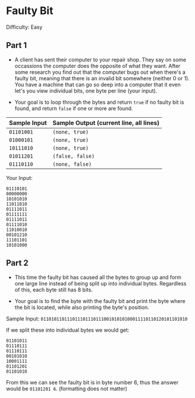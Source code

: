 # Faulty Bit
Difficulty: Easy

## Part 1
- A client has sent their computer to your repair shop. They say on some occassions the computer does the opposite of what they want. After some research you find out
that the computer bugs out when there's a faulty bit, meaning that there is an invalid bit somewhere (neither 0 or 1). You have a machine that can go so deep into a computer
that it even let's you view individual bits, one byte per line (your input). 

- Your goal is to loop through the bytes and return `true` if no faulty bit is found, and return `false` if one or more are found.

Sample Input | Sample Output (current line, all lines)
------------ | -------------
`01101001`    | `(none, true)`
`01000101`    | `(none, true)`
`10111010`    | `(none, true)`
`01011201`    | `(false, false)`
`01110110`    | `(none, false)`

Your Input: 
```
01110101
00000000
10101010
11011010
01111011
01111111
01111011
01111010
11010010
00101210
11101101
10101000
```

## Part 2
- This time the faulty bit has caused all the bytes to group up and form one large line instead of being split up into individual bytes. Regardless of this, each byte still
has 8 bits.

- Your goal is to find the byte with the faulty bit and print the byte where the bit is located, while also printing the byte's position.



Sample Input: `01101011011101110111011100101010100011110110120101101010`

If we split these into individual bytes we would get:
```
01101011
01110111
01110111
00101010
10001111
01101201
01101010
```
From this we can see the faulty bit is in byte number 6, thus the answer would be `01101201 6`. (formatting does not matter)
